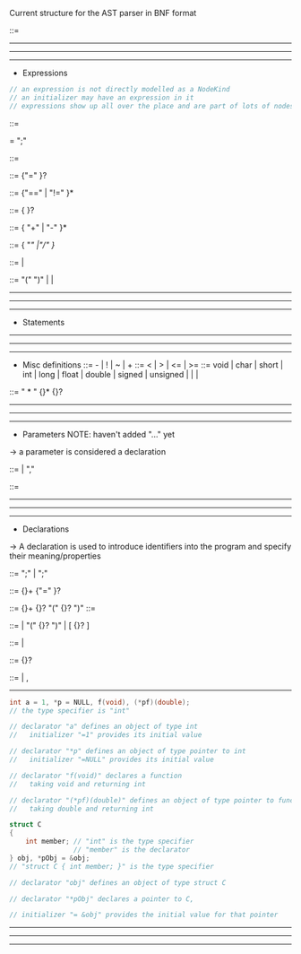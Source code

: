 
Current structure for the AST parser in BNF format

<program> ::= <function>

---
---
---
- Expressions
```c
// an expression is not directly modelled as a NodeKind
// an initializer may have an expression in it
// expressions show up all over the place and are part of lots of nodes
```
<statement> ::= <expression-statement>

<expression-statement> = <expression> ";"

<expression> ::= <assignment> 

<assignment> ::= <equality> {"=" <assignment>}?

<equality> ::= <relational> {"==" <relational> | "!=" <relational> }*

<relational> ::= <add> { <relational-op>  <add> }?

<add> ::=  <multiplication> { "+" <multiplication> | "-" <multiplication> }*

<multiplication> ::=  <unary> { \"*" <unary> |"/" <unary> }*

<unary> ::= <unary-op> <unary> 
          | <primary>

<primary> ::= "(" <expression> ")"
            | <identifier> 
            | <literal>

---

---
---
- Statements




---
---
---
- Misc definitions
<unary-op> ::= - 
             | ! 
             | ~ 
             | +
<relational-op> ::= < 
                  | > 
                  | <=
                  | >=
<type-specifier> ::= void
                   | char
                   | short
                   | int
                   | long
                   | float
                   | double
                   | signed
                   | unsigned
                   | <struct-or-union-specifier>
                   | <enum-specifier>
                   | <typedef-name>

<pointer> ::= " * " {<type-qualifier>}* {<pointer>}?

---
---
---
- Parameters 
NOTE: haven't added "..." yet

-> a parameter is considered a declaration

<parameter-list> ::= <parameter>
                   | <parameter-list> "," <parameter> 

<parameter> ::= <type-specifier> <identifier> 



---
---
---
- Declarations

-> A declaration is used to introduce identifiers into the program and specify their meaning/properties

<declaration> ::= <variable-declaration> ";"
                | <function-declaration> ";"

<variable-declaration> ::= {<declaration-specifier>}+ <declarator-list> {"=" <initializer>}?

<function-declaration> ::= {<declaration-specifier>}+ {<pointer>}? <identifier> "(" {<parameter-list>}? ")"
<function-definition> ::= <function-declaration> <compound-statement>


<declarator> ::= <identifier>
               | <declarator> "(" {<parameter-list>}? ")"
               | <declarator> \[ {<constant-expression>}? \]

<declaration-specifier> ::= <type-qualifier> 
                          | <type-specifier>

<ptr-and-declarator> ::= {<pointer>}? <declarator> 

<declarator-list> ::= <ptr-and-declarator>
                    | <ptr-and-declarator>, <declarator-list>


---
```c
int a = 1, *p = NULL, f(void), (*pf)(double);
// the type specifier is "int"

// declarator "a" defines an object of type int
//   initializer "=1" provides its initial value

// declarator "*p" defines an object of type pointer to int
//   initializer "=NULL" provides its initial value

// declarator "f(void)" declares a function
//   taking void and returning int

// declarator "(*pf)(double)" defines an object of type pointer to function 
//   taking double and returning int

struct C
{
    int member; // "int" is the type specifier
                // "member" is the declarator
} obj, *pObj = &obj;
// "struct C { int member; }" is the type specifier

// declarator "obj" defines an object of type struct C

// declarator "*pObj" declares a pointer to C,

// initializer "= &obj" provides the initial value for that pointer
```
---
---
---


